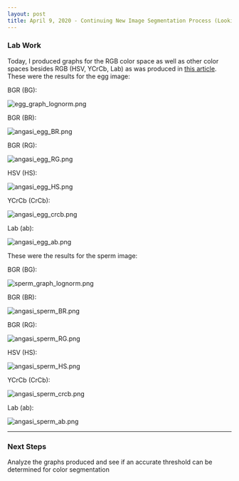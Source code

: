 ```yaml
---
layout: post
title: April 9, 2020 - Continuing New Image Segmentation Process (Looking at other color spaces)
---
```


### Lab Work

Today, I produced graphs for the RGB color space as well as other color spaces besides RGB (HSV, YCrCb, Lab) as was produced in [this article](https://www.learnopencv.com/color-spaces-in-opencv-cpp-python/). These were the results for the egg image:

BGR (BG):

![egg_graph_lognorm.png](https://github.com/H-Ra/h-ra.github.io/blob/master/images/egg_graph_lognorm.png?raw=true)

BGR (BR):

![angasi_egg_BR.png](https://github.com/H-Ra/h-ra.github.io/blob/master/images/angasi_egg_BR.png?raw=true)

BGR (RG):

![angasi_egg_RG.png](https://github.com/H-Ra/h-ra.github.io/blob/master/images/angasi_egg_RG.png?raw=true)

HSV (HS):

![angasi_egg_HS.png](https://github.com/H-Ra/h-ra.github.io/blob/master/images/angasi_egg_HS.png?raw=true)

YCrCb (CrCb):

![angasi_egg_crcb.png](https://github.com/H-Ra/h-ra.github.io/blob/master/images/angasi_egg_crcb.png?raw=true)

Lab (ab):

![angasi_egg_ab.png](https://github.com/H-Ra/h-ra.github.io/blob/master/images/angasi_egg_ab.png?raw=true)

These were the results for the sperm image:

BGR (BG):

![sperm_graph_lognorm.png](https://github.com/H-Ra/h-ra.github.io/blob/master/images/sperm_graph_lognorm.png?raw=true)

BGR (BR):

![angasi_sperm_BR.png](https://github.com/H-Ra/h-ra.github.io/blob/master/images/angasi_sperm_BR.png?raw=true)

BGR (RG):

![angasi_sperm_RG.png](https://github.com/H-Ra/h-ra.github.io/blob/master/images/angasi_sperm_RG.png?raw=true)

HSV (HS):

![angasi_sperm_HS.png](https://github.com/H-Ra/h-ra.github.io/blob/master/images/angasi_sperm_HS.png?raw=true)

YCrCb (CrCb):

![angasi_sperm_crcb.png](https://github.com/H-Ra/h-ra.github.io/blob/master/images/angasi_sperm_crcb.png?raw=true)

Lab (ab):

![angasi_sperm_ab.png](https://github.com/H-Ra/h-ra.github.io/blob/master/images/angasi_sperm_ab.png?raw=true)

---

### Next Steps

Analyze the graphs produced and see if an accurate threshold can be determined for color segmentation